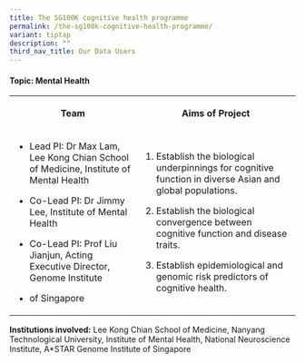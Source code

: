```yaml
---
title: The SG100K cognitive health programme
permalink: /the-sg100k-cognitive-health-programme/
variant: tiptap
description: ""
third_nav_title: Our Data Users
---
```

<h4><strong>Topic: Mental Health</strong></h4>
<table style="minWidth: 50px">
<colgroup>
<col>
<col>
</colgroup>
<tbody>
<tr>
<th rowspan="1" colspan="1">
<p>Team</p>
</th>
<th rowspan="1" colspan="1">
<p>Aims of Project</p>
</th>
</tr>
<tr>
<td rowspan="1" colspan="1">
<ul data-tight="true" class="tight">
<li>
<p>Lead PI: Dr Max Lam, Lee Kong Chian School of Medicine, Institute of Mental
Health</p>
</li>
<li>
<p>Co-Lead PI: Dr Jimmy Lee, Institute of Mental Health</p>
</li>
<li>
<p>Co-Lead PI: Prof Liu Jianjun, Acting Executive Director, Genome Institute</p>
</li>
<li>
<p>of Singapore</p>
</li>
</ul>
</td>
<td rowspan="1" colspan="1">
<ol data-tight="true" class="tight">
<li>
<p>Establish the biological underpinnings for cognitive function in diverse
Asian and global populations.</p>
</li>
<li>
<p>Establish the biological convergence between cognitive function and disease
traits.</p>
</li>
<li>
<p>Establish epidemiological and genomic risk predictors of cognitive health.</p>
</li>
</ol>
</td>
</tr>
</tbody>
</table>
<p></p>
<p><strong>Institutions involved:</strong> Lee Kong Chian School of Medicine,
Nanyang Technological University, Institute of Mental Health, National
Neuroscience Institute, A*STAR Genome Institute of Singapore</p>